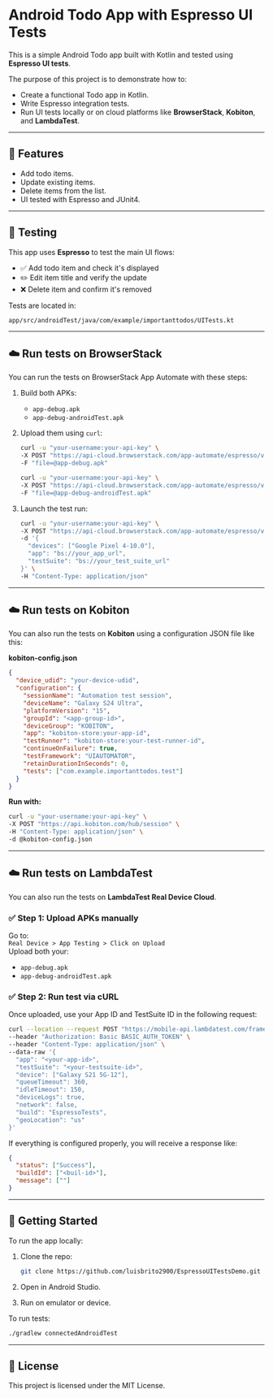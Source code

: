 # Android Todo App with Espresso UI Tests

This is a simple Android Todo app built with Kotlin and tested using **Espresso UI tests**.

The purpose of this project is to demonstrate how to:

- Create a functional Todo app in Kotlin.
- Write Espresso integration tests.
- Run UI tests locally or on cloud platforms like **BrowserStack**, **Kobiton**, and **LambdaTest**.

---

## 📱 Features

- Add todo items.
- Update existing items.
- Delete items from the list.
- UI tested with Espresso and JUnit4.

---

## 🧪 Testing

This app uses **Espresso** to test the main UI flows:

- ✅ Add todo item and check it's displayed
- ✏️ Edit item title and verify the update
- ❌ Delete item and confirm it's removed

Tests are located in:

```
app/src/androidTest/java/com/example/importanttodos/UITests.kt
```

---

## ☁️ Run tests on BrowserStack

You can run the tests on BrowserStack App Automate with these steps:

1. Build both APKs:

   - `app-debug.apk`
   - `app-debug-androidTest.apk`

2. Upload them using `curl`:

   ```bash
   curl -u "your-username:your-api-key" \
   -X POST "https://api-cloud.browserstack.com/app-automate/espresso/v2/app" \
   -F "file=@app-debug.apk"
   ```

   ```bash
   curl -u "your-username:your-api-key" \
   -X POST "https://api-cloud.browserstack.com/app-automate/espresso/v2/test-suite" \
   -F "file=@app-debug-androidTest.apk"
   ```

3. Launch the test run:
   ```bash
   curl -u "your-username:your-api-key" \
   -X POST "https://api-cloud.browserstack.com/app-automate/espresso/v2/build" \
   -d '{
     "devices": ["Google Pixel 4-10.0"],
     "app": "bs://your_app_url",
     "testSuite": "bs://your_test_suite_url"
   }' \
   -H "Content-Type: application/json"
   ```

---

## ☁️ Run tests on Kobiton

You can also run the tests on **Kobiton** using a configuration JSON file like this:

**kobiton-config.json**

```json
{
  "device_udid": "your-device-udid",
  "configuration": {
    "sessionName": "Automation test session",
    "deviceName": "Galaxy S24 Ultra",
    "platformVersion": "15",
    "groupId": "<app-group-id>",
    "deviceGroup": "KOBITON",
    "app": "kobiton-store:your-app-id",
    "testRunner": "kobiton-store:your-test-runner-id",
    "continueOnFailure": true,
    "testFramework": "UIAUTOMATOR",
    "retainDurationInSeconds": 0,
    "tests": ["com.example.importanttodos.test"]
  }
}
```

**Run with:**

```bash
curl -u "your-username:your-api-key" \
-X POST "https://api.kobiton.com/hub/session" \
-H "Content-Type: application/json" \
-d @kobiton-config.json
```

---

## ☁️ Run tests on LambdaTest

You can also run the tests on **LambdaTest Real Device Cloud**.

### ✅ Step 1: Upload APKs manually

Go to:  
`Real Device > App Testing > Click on Upload`  
Upload both your:

- `app-debug.apk`
- `app-debug-androidTest.apk`

### ✅ Step 2: Run test via cURL

Once uploaded, use your App ID and TestSuite ID in the following request:

```bash
curl --location --request POST "https://mobile-api.lambdatest.com/framework/v1/espresso/build" \
--header "Authorization: Basic BASIC_AUTH_TOKEN" \
--header "Content-Type: application/json" \
--data-raw '{
  "app": "<your-app-id>",
  "testSuite": "<your-testsuite-id>",
  "device": ["Galaxy S21 5G-12"],
  "queueTimeout": 360,
  "idleTimeout": 150,
  "deviceLogs": true,
  "network": false,
  "build": "EspressoTests",
  "geoLocation": "us"
}'
```

If everything is configured properly, you will receive a response like:

```json
{
  "status": ["Success"],
  "buildId": ["<buil-id>"],
  "message": [""]
}
```

---

## 🚀 Getting Started

To run the app locally:

1. Clone the repo:

   ```bash
   git clone https://github.com/luisbrito2900/EspressoUITestsDemo.git
   ```

2. Open in Android Studio.
3. Run on emulator or device.

To run tests:

```bash
./gradlew connectedAndroidTest
```

---

## 📄 License

This project is licensed under the MIT License.
